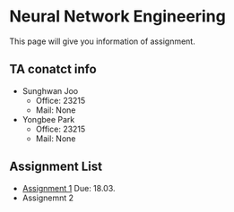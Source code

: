 # Neural Network Engineering
This page will give you information of assignment.

## TA conatct info

- Sunghwan Joo
  - Office: 23215
  - Mail: None
- Yongbee Park
  - Office: 23215
  - Mail: None


## Assignment List

- [Assignment 1](https://github.com/MindSKKU/NNE/blob/master/Assignment1)
  Due: 18.03.
- Assignemnt 2

